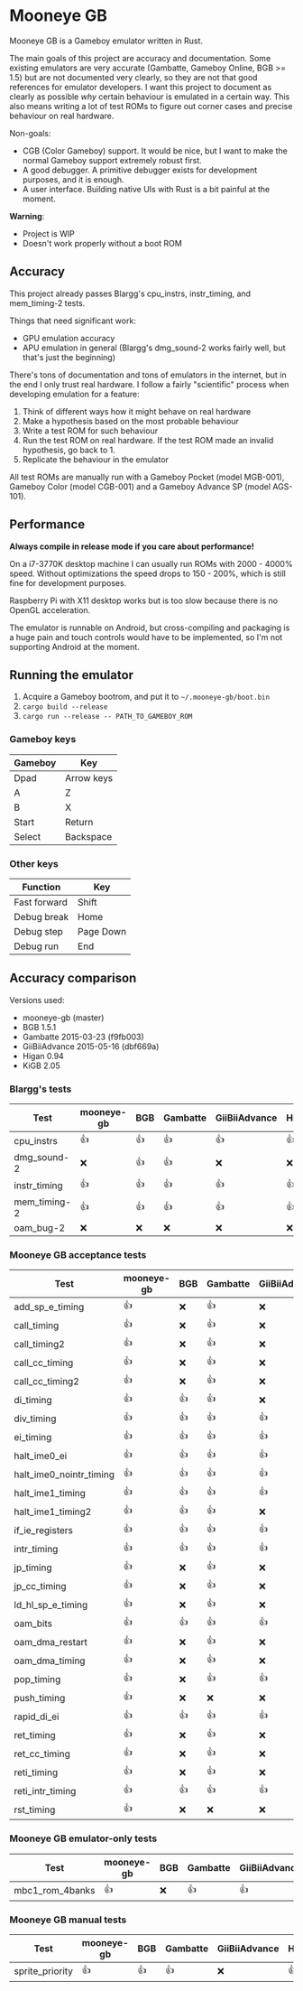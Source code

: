 # Mooneye GB

Mooneye GB is a Gameboy emulator written in Rust.

The main goals of this project are accuracy and documentation. Some existing emulators are very accurate (Gambatte, Gameboy Online, BGB >= 1.5) but are not documented very clearly, so they are not that good references for emulator developers. I want this project to document as clearly as possible *why* certain behaviour is emulated in a certain way. This also means writing a lot of test ROMs to figure out corner cases and precise behaviour on real hardware.

Non-goals:

* CGB (Color Gameboy) support. It would be nice, but I want to make the normal Gameboy support extremely robust first.
* A good debugger. A primitive debugger exists for development purposes, and it is enough.
* A user interface. Building native UIs with Rust is a bit painful at the moment.

**Warning**:

* Project is WIP
* Doesn't work properly without a boot ROM

## Accuracy

This project already passes Blargg's cpu\_instrs, instr\_timing, and mem\_timing-2 tests.

Things that need significant work:

* GPU emulation accuracy
* APU emulation in general (Blargg's dmg_sound-2 works fairly well, but that's just the beginning)

There's tons of documentation and tons of emulators in the internet, but in the end I only trust real hardware. I follow a fairly "scientific" process when developing emulation for a feature:

1. Think of different ways how it might behave on real hardware
2. Make a hypothesis based on the most probable behaviour
3. Write a test ROM for such behaviour
4. Run the test ROM on real hardware. If the test ROM made an invalid hypothesis, go back to 1.
5. Replicate the behaviour in the emulator

All test ROMs are manually run with a Gameboy Pocket (model MGB-001), Gameboy Color (model CGB-001) and a Gameboy Advance SP (model AGS-101).

## Performance

**Always compile in release mode if you care about performance!**

On a i7-3770K desktop machine I can usually run ROMs with 2000 - 4000% speed. Without optimizations the speed drops to 150 - 200%, which is still fine for development purposes.

Raspberry Pi with X11 desktop works but is too slow because there is no OpenGL acceleration.

The emulator is runnable on Android, but cross-compiling and packaging is a huge pain and touch controls would have to be implemented, so I'm not supporting Android at the moment.

## Running the emulator

1. Acquire a Gameboy bootrom, and put it to `~/.mooneye-gb/boot.bin`
2. `cargo build --release`
3. `cargo run --release -- PATH_TO_GAMEBOY_ROM`

### Gameboy keys

| Gameboy | Key        |
| ------- | ---------- |
| Dpad    | Arrow keys |
| A       | Z          |
| B       | X          |
| Start   | Return     |
| Select  | Backspace  |

### Other keys

| Function     | Key       |
| ------------ | --------- |
| Fast forward | Shift     |
| Debug break  | Home      |
| Debug step   | Page Down |
| Debug run    | End       |

## Accuracy comparison

Versions used:

* mooneye-gb (master)
* BGB 1.5.1
* Gambatte 2015-03-23 (f9fb003)
* GiiBiiAdvance 2015-05-16 (dbf669a)
* Higan 0.94
* KiGB 2.05

### Blargg's tests

| Test              | mooneye-gb | BGB  | Gambatte | GiiBiiAdvance | Higan | KiGB |
| ----------------- | ---------- | ---- | -------- | ------------- | ----- | ---- |
| cpu_instrs        | :+1:       | :+1: | :+1:     | :+1:          | :+1:  | :x:  |
| dmg_sound-2       | :x:        | :+1: | :+1:     | :x:           | :x:   | :x:  |
| instr_timing      | :+1:       | :+1: | :+1:     | :+1:          | :+1:  | :x:  |
| mem_timing-2      | :+1:       | :+1: | :+1:     | :+1:          | :+1:  | :x:  |
| oam_bug-2         | :x:        | :x:  | :x:      | :x:           | :x:   | :x:  |

### Mooneye GB acceptance tests

| Test                    | mooneye-gb | BGB  | Gambatte | GiiBiiAdvance | Higan | KiGB |
| ----------------------- | ---------- | ---- | -------- | ------------- | ------| ---- |
| add_sp_e_timing         | :+1:       | :x:  | :+1:     | :x:           | :x:   | :x:  |
| call_timing             | :+1:       | :x:  | :+1:     | :x:           | :x:   | :x:  |
| call_timing2            | :+1:       | :x:  | :+1:     | :x:           | :x:   | :x:  |
| call_cc_timing          | :+1:       | :x:  | :+1:     | :x:           | :x:   | :x:  |
| call_cc_timing2         | :+1:       | :x:  | :+1:     | :x:           | :x:   | :x:  |
| di_timing               | :+1:       | :+1: | :+1:     | :x:           | :x:   | :+1: |
| div_timing              | :+1:       | :+1: | :+1:     | :+1:          | :x:   | :x:  |
| ei_timing               | :+1:       | :+1: | :+1:     | :+1:          | :+1:  | :+1: |
| halt_ime0_ei            | :+1:       | :+1: | :+1:     | :+1:          | :+1:  | :+1: |
| halt_ime0_nointr_timing | :+1:       | :+1: | :+1:     | :+1:          | :x:   | :x:  |
| halt_ime1_timing        | :+1:       | :+1: | :+1:     | :+1:          | :+1:  | :x:  |
| halt_ime1_timing2       | :+1:       | :+1: | :+1:     | :x:           | :x:   | :x:  |
| if_ie_registers         | :+1:       | :+1: | :+1:     | :+1:          | :x:   | :x:  |
| intr_timing             | :+1:       | :+1: | :+1:     | :+1:          | :x:   | :x:  |
| jp_timing               | :+1:       | :x:  | :+1:     | :x:           | :x:   | :x:  |
| jp_cc_timing            | :+1:       | :x:  | :+1:     | :x:           | :x:   | :x:  |
| ld_hl_sp_e_timing       | :+1:       | :x:  | :+1:     | :x:           | :x:   | :x:  |
| oam_bits                | :+1:       | :+1: | :+1:     | :+1:          | :+1:  | :+1: |
| oam_dma_restart         | :+1:       | :x:  | :+1:     | :x:           | :x:   | :x:  |
| oam_dma_timing          | :+1:       | :x:  | :+1:     | :x:           | :x:   | :x:  |
| pop_timing              | :+1:       | :x:  | :+1:     | :+1:          | :x:   | :x:  |
| push_timing             | :+1:       | :x:  | :x:      | :x:           | :x:   | :x:  |
| rapid_di_ei             | :+1:       | :+1: | :+1:     | :+1:          | :+1:  | :+1: |
| ret_timing              | :+1:       | :x:  | :+1:     | :x:           | :x:   | :x:  |
| ret_cc_timing           | :+1:       | :x:  | :+1:     | :x:           | :x:   | :x:  |
| reti_timing             | :+1:       | :x:  | :+1:     | :x:           | :x:   | :x:  |
| reti_intr_timing        | :+1:       | :+1: | :+1:     | :+1:          | :+1:  | :+1: |
| rst_timing              | :+1:       | :x:  | :x:      | :x:           | :x:   | :x:  |

### Mooneye GB emulator-only tests

| Test              | mooneye-gb | BGB  | Gambatte | GiiBiiAdvance | Higan | KiGB |
| ----------------- | ---------- | ---- | -------- | ------------- | ----- | ---- |
| mbc1_rom_4banks   | :+1:       | :x:  | :+1:     | :+1:          | :+1:  | :x:  |

### Mooneye GB manual tests

| Test              | mooneye-gb | BGB  | Gambatte | GiiBiiAdvance | Higan | KiGB |
| ----------------- | ---------- | ---- | -------- | ------------- | ----- | ---- |
| sprite_priority   | :+1:       | :+1: | :+1:     | :x:           | :+1:  | :x:  |

